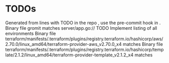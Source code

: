# TODOs
Generated from lines with TODO in the repo , use the pre-commit hook in .
Binary file gromit matches
server/app.go:// TODO Implement listing of all environments
Binary file terraform/manifests/.terraform/plugins/registry.terraform.io/hashicorp/aws/2.70.0/linux_amd64/terraform-provider-aws_v2.70.0_x4 matches
Binary file terraform/manifests/.terraform/plugins/registry.terraform.io/hashicorp/template/2.1.2/linux_amd64/terraform-provider-template_v2.1.2_x4 matches
